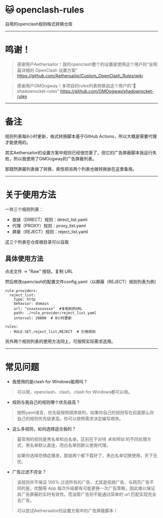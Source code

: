 # 🐱 openclash-rules
自用的openclash规则格式转换仓库

---

# 鸣谢！
> 感谢用户Aethersailor！我的openclash整个的设置是使用这个用户的“全网最详细的 OpenClash 设置方案”
> https://github.com/Aethersailor/Custom_OpenClash_Rules/wiki

> 感谢用户GMOogway！本项目的rules列表转换自这个用户的“🚀 shadowrocket-rules”
> https://github.com/GMOogway/shadowrocket-rules

---

# 备注
规则列表每8小时更新，格式转换脚本基于GitHub Actions，所以大概是需要代理才能使用的。

其实Aethersailor的设置方案中规则已经很完善了，但它的广告屏蔽脚本我运行失败，所以我使用了GMOogway的广告屏蔽列表。

那既然屏蔽列表做了转换，索性把另两个列表也做转换放在这里备用。

---

# 关于使用方法
一共三个规则列表：
* 直链（DIRECT）规则：direct_list.yaml
* 代理（PROXY）规则：proxy_list.yaml
* 屏蔽（REJECT）规则：reject_list.yaml

这三个列表在仓库根目录可以自取

## 具体使用方法
点击文件 → "Raw" 按钮，复制 URL

然后修改openclash的配置文件config.yaml（以屏蔽（REJECT）规则列表为例）

```
rule-providers:
  reject_list:
    type: http
    behavior: domain
    url: "xxxxxxxxxxxx"  #复制到的URL
    path: ./rule_provider/reject_list.yaml
    interval: 28800  # 8小时更新

rules:
  - RULE-SET,reject_list,REJECT  # 引用规则
```

另外两个规则列表的使用方法同上，可按照实际需求选用。

---

# 常见问题
* 我使用的是clash for Windows能用吗？
> 可以用，openclash、clash、clash for Windows都可以用。

* 规则与我自己的规则哪个优先级高？
> 按照yaml语言，优先级按照顺序排列，如果你自己的规则写在前面那么你自己的规则优先级更高。你可以按照需求决定编写顺序。

* 这么多规则，如何选择适合我的？
> 最常用的规则是黑名单和白名单。区别在于对待 *未知网站* 的不同处理方式，黑名单默认直连，而白名单则默认使用代理。
>
> 如果你选择恐惧症爆发，那就两个都下载好了，黑白名单切换使用，天下无忧。

* 广告过滤不完全？
> 该规则并不保证 100% 过滤所有的广告，尤其是视频广告，与网页广告不同的是，优酷等 App 每次升级都有可能更换一次广告策略，因此难以保证其广告屏蔽的实时有效性。而油管广告则不能通过简单的 url 匹配实现完全去广告。
> 
> 可以尝试Aethersailor的设置方案中的广告屏蔽脚本！
